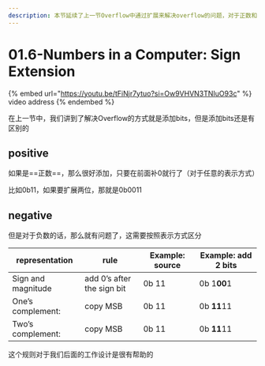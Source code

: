 ```yaml
---
description: 本节延续了上一节Overflow中通过扩展来解决overflow的问题，对于正数和负数分别怎么扩展
---
```


# 01.6-Numbers in a Computer: Sign Extension

{% embed url="https://youtu.be/tFiNjr7ytuo?si=Ow9VHVN3TNIuO93c" %}
video address
{% endembed %}

在上一节中，我们讲到了解决Overflow的方式就是添加bits，但是添加bits还是有区别的

## positive

如果是==正数==，那么很好添加，只要在前面补0就行了（对于任意的表示方式）

比如0b11，如果要扩展两位，那就是0b0011

## negative

但是对于负数的话，那么就有问题了，这需要按照表示方式区分

| representation     | rule                       | Example: source | Example: add 2 bits |
| ------------------ | -------------------------- | --------------- | ------------------- |
| Sign and magnitude | add 0’s after the sign bit | 0b 11           | 0b 1**00**1         |
| One’s complement:  | copy MSB                   | 0b 11           | 0b **11**11         |
| Two’s complement:  | copy MSB                   | 0b 11           | 0b **11**11         |

这个规则对于我们后面的工作设计是很有帮助的
